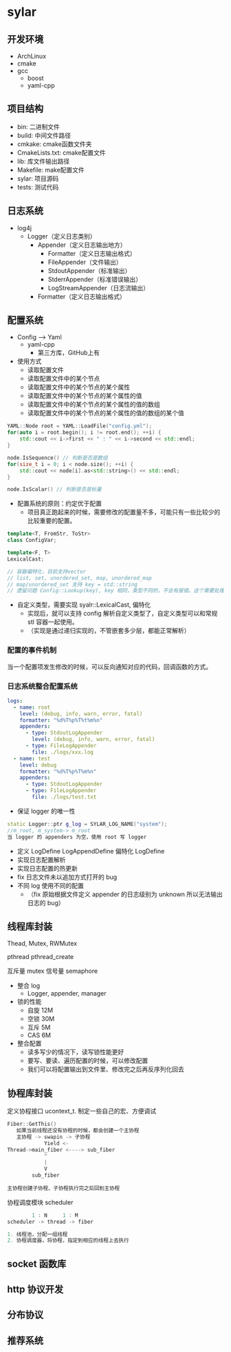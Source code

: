 # sylar

## 开发环境

* ArchLinux
* cmake
* gcc
    * boost
    * yaml-cpp

## 项目结构

* bin: 二进制文件
* build: 中间文件路径
* cmkake: cmake函数文件夹
* CmakeLists.txt: cmake配置文件
* lib: 库文件输出路径
* Makefile: make配置文件
* sylar: 项目源码
* tests: 测试代码

## 日志系统

- log4j
    - Logger（定义日志类别）
        - Appender（定义日志输出地方）
            - Formatter（定义日志输出格式）
            - FileAppender（文件输出）
            - StdoutAppender（标准输出）
            - StderrAppender（标准错误输出）
            - LogStreamAppender（日志流输出）
        - Formatter（定义日志输出格式）

## 配置系统

* Config --> Yaml
    * yaml-cpp
        * 第三方库，GitHub上有
* 使用方式
    * 读取配置文件
    * 读取配置文件中的某个节点
    * 读取配置文件中的某个节点的某个属性
    * 读取配置文件中的某个节点的某个属性的值
    * 读取配置文件中的某个节点的某个属性的值的数组
    * 读取配置文件中的某个节点的某个属性的值的数组的某个值

```c++
YAML::Node root = YAML::LoadFile("config.yml");
for(auto i = root.begin(); i != root.end(); ++i) {
    std::cout << i->first << " : " << i->second << std::endl;
}

node.IsSequence() // 判断是否是数组
for(size_t i = 0; i < node.size(); ++i) {
    std::cout << node[i].as<std::string>() << std::endl;
}

node.IsScalar() // 判断是否是标量
```

- 配置系统的原则：约定优于配置
    - 项目真正跑起来的时候，需要修改的配置量不多，可能只有一些比较少的比较重要的配置。

```c++
template<T, FromStr, ToStr>
class ConfigVar;

template<F, T>
LexicalCast;

// 容器偏特化，目前支持vector
// list, set, unordered_set, map, unordered_map
// map/unordered_set 支持 key = std::string
// 遗留问题 Config::Lookup(key), key 相同，类型不同的，不会有报错。这个需要处理一下。
```

- 自定义类型，需要实现 syalr::LexicalCast, 偏特化
    - 实现后，就可以支持 config 解析自定义类型了，自定义类型可以和常规 stl 容器一起使用。
    - （实现是通过递归实现的，不管嵌套多少层，都能正常解析）

### 配置的事件机制

当一个配置项发生修改的时候，可以反向通知对应的代码，回调函数的方式。

### 日志系统整合配置系统

```yaml
logs:
  - name: root
    level: (debug, info, warn, error, fatal)
    formatter: "%d%T%p%T%t%m%n"
    appenders:
      - type: StdoutLogAppender
        level: (debug, info, warn, error, fatal)
      - type: FileLogAppender
        file: ./logs/xxx.log
  - name: test
    level: debug
    formatter: "%d%T%p%T%m%n"
    appenders:
      - type: StdoutLogAppender
      - type: FileLogAppender
        file: ./logs/test.txt
```

- 保证 logger 的唯一性

```c++
static Logger::ptr g_log = SYLAR_LOG_NAME("system");
//m_root, m_system-> m_root
当 logger 的 appenders 为空，使用 root 写 logger
```

- 定义 LogDefine LogAppendDefine 偏特化 LogDefine
- 实现日志配置解析
- 实现日志配置的热更新
- fix 日志文件未以追加方式打开的 bug
- 不同 log 使用不同的配置
    - （fix 原始根据文件定义 appender 的日志级别为 unknown 所以无法输出日志的 bug）

## 线程库封装

Thead, Mutex, RWMutex

pthread pthread_create

互斥量 mutex
信号量 semaphore

- 整合 log
    - Logger, appender, manager
- 锁的性能
    - 自旋 12M
    - 空锁 30M
    - 互斥 5M
    - CAS 6M
- 整合配置
    - 读多写少的情况下，读写锁性能更好
    - 要写、要读、遍历配置的时候，可以修改配置
    - 我们可以将配置输出到文件里、修改完之后再反序列化回去

## 协程库封装

定义协程接口
ucontext_t.
制定一些自己的宏、方便调试

```c++
Fiber::GetThis()
   如果当前线程还没有协程的时候，都会创建一个主协程
   主协程 -> swapin -> 子协程
            Yield <-
Thread->main_fiber <----> sub_fiber
            ^
            |
            V
        sub_fiber
        
主协程创建子协程、子协程执行完之后回到主协程
```

协程调度模块 scheduler

```c++
        1 : N     1 : M
scheduler -> thread -> fiber

1. 线程池，分配一组线程
2. 协程调度器，将协程，指定到相应的线程上去执行
```

## socket 函数库

## http 协议开发

## 分布协议

## 推荐系统
